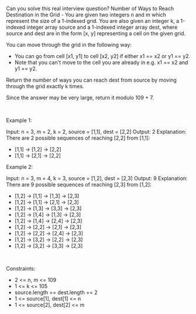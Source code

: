 Can you solve this real interview question? Number of Ways to Reach Destination in the Grid - You are given two integers n and m which represent the size of a 1-indexed grid. You are also given an integer k, a 1-indexed integer array source and a 1-indexed integer array dest, where source and dest are in the form [x, y] representing a cell on the given grid.

You can move through the grid in the following way:

 * You can go from cell [x1, y1] to cell [x2, y2] if either x1 == x2 or y1 == y2.
 * Note that you can't move to the cell you are already in e.g. x1 == x2 and y1 == y2.

Return the number of ways you can reach dest from source by moving through the grid exactly k times.

Since the answer may be very large, return it modulo 109 + 7.

 

Example 1:


Input: n = 3, m = 2, k = 2, source = [1,1], dest = [2,2]
Output: 2
Explanation: There are 2 possible sequences of reaching [2,2] from [1,1]:
- [1,1] -> [1,2] -> [2,2]
- [1,1] -> [2,1] -> [2,2]


Example 2:


Input: n = 3, m = 4, k = 3, source = [1,2], dest = [2,3]
Output: 9
Explanation: There are 9 possible sequences of reaching [2,3] from [1,2]:
- [1,2] -> [1,1] -> [1,3] -> [2,3]
- [1,2] -> [1,1] -> [2,1] -> [2,3]
- [1,2] -> [1,3] -> [3,3] -> [2,3]
- [1,2] -> [1,4] -> [1,3] -> [2,3]
- [1,2] -> [1,4] -> [2,4] -> [2,3]
- [1,2] -> [2,2] -> [2,1] -> [2,3]
- [1,2] -> [2,2] -> [2,4] -> [2,3]
- [1,2] -> [3,2] -> [2,2] -> [2,3]
- [1,2] -> [3,2] -> [3,3] -> [2,3]


 

Constraints:

 * 2 <= n, m <= 109
 * 1 <= k <= 105
 * source.length == dest.length == 2
 * 1 <= source[1], dest[1] <= n
 * 1 <= source[2], dest[2] <= m